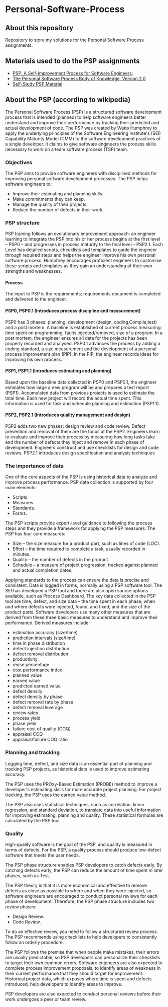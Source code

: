 # Personal-Software-Process

## About this repository

Repository to store my solutions for the Personal Software Process assignments.

## Materials used to do the PSP assignments

- [PSP: A Self-Improvement Process for Software Engineers](https://www.amazon.com/PSP-Self-Improvement-Process-Software-Engineers/dp/0321305493);
- [The Personal Software Process Body of Knowledge, Version 2.0](http://resources.sei.cmu.edu/asset_files/SpecialReport/2009_003_001_15029.pdf)
- [Self-Study PSP Material](http://www.sei.cmu.edu/tsp/tools/studypsp-form.cfm)

## About the PSP (according to wikipedia)

The Personal Software Process (PSP) is a structured software development process that is intended (planned) to help software engineers better understand and improve their performance by tracking their predicted and actual development of code. The PSP was created by Watts Humphrey to apply the underlying principles of the Software Engineering Institute's (SEI) Capability Maturity Model (CMM) to the software development practices of a single developer. It claims to give software engineers the process skills necessary to work on a team software process (TSP) team.

### Objectives

The PSP aims to provide software engineers with disciplined methods for improving personal software development processes. The PSP helps software engineers to:

- Improve their estimating and planning skills.
- Make commitments they can keep.
- Manage the quality of their projects.
- Reduce the number of defects in their work.

### PSP structure 

PSP training follows an evolutionary improvement approach: an engineer learning to integrate the PSP into his or her process begins at the first level – PSP0 – and progresses in process maturity to the final level – PSP2.1. Each Level has detailed scripts, checklists and templates to guide the engineer through required steps and helps the engineer improve his own personal software process. Humphrey encourages proficient engineers to customise these scripts and templates as they gain an understanding of their own strengths and weaknesses.

#### Process

The input to PSP is the requirements; requirements document is completed and delivered to the engineer.

#### PSP0, PSP0.1 (Introduces process discipline and measurement)

PSP0 has 3 phases: planning, development (design, coding,Compile,test) and a post mortem. A baseline is established of current process measuring: time spent on programming, faults injected/removed, size of a program. In a post mortem, the engineer ensures all data for the projects has been properly recorded and analysed. PSP0.1 advances the process by adding a coding standard, a size measurement and the development of a personal process improvement plan (PIP). In the PIP, the engineer records ideas for improving his own process.


#### PSP1, PSP1.1 (Introduces estimating and planning)

Based upon the baseline data collected in PSP0 and PSP0.1, the engineer estimates how large a new program will be and prepares a test report (PSP1). Accumulated data from previous projects is used to estimate the total time. Each new project will record the actual time spent. This information is used for task and schedule planning and estimation (PSP1.1).

#### PSP2, PSP2.1 (Introduces quality management and design)

PSP2 adds two new phases: design review and code review. Defect prevention and removal of them are the focus at the PSP2. Engineers learn to evaluate and improve their process by measuring how long tasks take and the number of defects they inject and remove in each phase of development. Engineers construct and use checklists for design and code reviews. PSP2.1 introduces design specification and analysis techniques

### The importance of data

One of the core aspects of the PSP is using historical data to analyze and improve process performance. PSP data collection is supported by four main elements:

- Scripts.
- Measures.
- Standards.
- Forms.

The PSP scripts provide expert-level guidance to following the process steps and they provide a framework for applying the PSP measures. The PSP has four core measures:

- Size – the size measure for a product part, such as lines of code (LOC).
- Effort – the time required to complete a task, usually recorded in minutes.
- Quality – the number of defects in the product.
- Schedule – a measure of project progression, tracked against planned and actual completion dates.

Applying standards to the process can ensure the data is precise and consistent. Data is logged in forms, normally using a PSP software tool. The SEI has developed a PSP tool and there are also open source options available, such as Process Dashboard.
The key data collected in the PSP tool are time, defect, and size data – the time spent in each phase; when and where defects were injected, found, and fixed; and the size of the product parts. Software developers use many other measures that are derived from these three basic measures to understand and improve their performance. Derived measures include:

- estimation accuracy (size/time)
- prediction intervals (size/time)
- time in phase distribution
- defect injection distribution
- defect removal distribution
- productivity
- reuse percentage
- cost performance index
- planned value
- earned value
- predicted earned value
- defect density
- defect density by phase
- defect removal rate by phase
- defect removal leverage
- review rates
- process yield
- phase yield
- failure cost of quality (COQ)
- appraisal COQ
- appraisal/failure COQ ratio 

### Planning and tracking

Logging time, defect, and size data is an essential part of planning and tracking PSP projects, as historical data is used to improve estimating accuracy.

The PSP uses the PROxy-Based Estimation (PROBE) method to improve a developer's estimating skills for more accurate project planning. For project tracking, the PSP uses the earned value method.

The PSP also uses statistical techniques, such as correlation, linear regression, and standard deviation, to translate data into useful information for improving estimating, planning and quality. These statistical formulas are calculated by the PSP tool.


### Quality

High-quality software is the goal of the PSP, and quality is measured in terms of defects. For the PSP, a quality process should produce low-defect software that meets the user needs.

The PSP phase structure enables PSP developers to catch defects early. By catching defects early, the PSP can reduce the amount of time spent in later phases, such as Test.

The PSP theory is that it is more economical and effective to remove defects as close as possible to where and when they were injected, so software engineers are encouraged to conduct personal reviews for each phase of development. Therefore, the PSP phase structure includes two review phases:

- Design Review.
- Code Review.

To do an effective review, you need to follow a structured review process. The PSP recommends using checklists to help developers to consistently follow an orderly procedure.

The PSP follows the premise that when people make mistakes, their errors are usually predictable, so PSP developers can personalize their checklists to target their own common errors. Software engineers are also expected to complete process improvement proposals, to identify areas of weakness in their current performance that they should target for improvement. Historical project data, which exposes where time is spent and defects introduced, help developers to identify areas to improve.

PSP developers are also expected to conduct personal reviews before their work undergoes a peer or team review.



